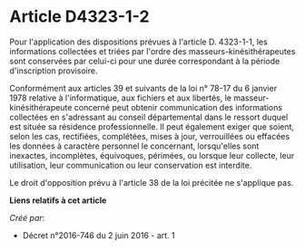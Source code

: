 # Article D4323-1-2

Pour l'application des dispositions prévues à l'article D. 4323-1-1, les informations collectées et triées par l'ordre des
masseurs-kinésithérapeutes sont conservées par celui-ci pour une durée correspondant à la période d'inscription provisoire. 

Conformément aux articles 39 et suivants de la loi n° 78-17 du 6 janvier 1978 relative à l'informatique, aux fichiers et aux
libertés, le masseur-kinésithérapeute concerné peut obtenir communication des informations collectées en s'adressant au
conseil départemental dans le ressort duquel est située sa résidence professionnelle. Il peut également exiger que soient,
selon les cas, rectifiées, complétées, mises à jour, verrouillées ou effacées les données à caractère personnel le
concernant, lorsqu'elles sont inexactes, incomplètes, équivoques, périmées, ou lorsque leur collecte, leur utilisation, leur
communication ou leur conservation est interdite. 

Le droit d'opposition prévu à l'article 38 de la loi précitée ne s'applique pas.

**Liens relatifs à cet article**

_Créé par_:

  - Décret n°2016-746 du 2 juin 2016 - art. 1
